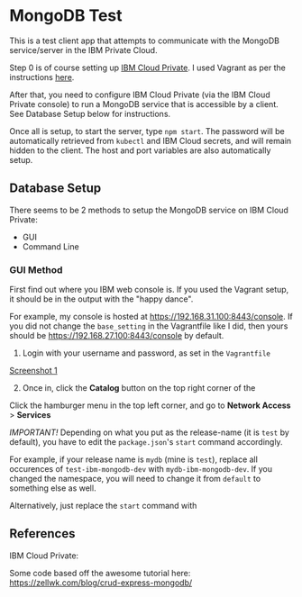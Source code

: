 # MongoDB Test

This is a test client app that attempts to communicate with the MongoDB service/server in the IBM Private Cloud.

Step 0 is of course setting up [IBM Cloud Private](https://www.ibm.com/support/knowledgecenter/en/SSBS6K_1.2.0/kc_welcome_containers.html). I used Vagrant as per the instructions [here](https://github.com/IBM/deploy-ibm-cloud-private/blob/master/docs/deploy-vagrant.md).

After that, you need to configure IBM Cloud Private (via the IBM Cloud Private console) to run a MongoDB service that is accessible by a client. See Database Setup below for instructions.

Once all is setup, to start the server, type `npm start`. The password will be automatically retrieved from `kubectl` and IBM Cloud secrets, and will remain hidden to the client. The host and port variables are also automatically setup.

## Database Setup

There seems to be 2 methods to setup the MongoDB service on IBM Cloud Private:
 - GUI
 - Command Line

### GUI Method
First find out where you IBM web console is. If you used the Vagrant setup, it should be in the output with the "happy dance".

For example, my console is hosted at https://192.168.31.100:8443/console. If you did not change the `base_setting` in the Vagrantfile like I did, then yours should be https://192.168.27.100:8443/console by default.

1. Login with your username and password, as set in the `Vagrantfile`

[Screenshot 1](screenshots/setup1.png)

2. Once in, click the **Catalog** button on the top right corner of the


Click the hamburger menu in the top left corner, and go to **Network Access** > **Services**

*IMPORTANT!*
Depending on what you put as the release-name (it is `test` by default), you have to edit the `package.json`'s `start` command accordingly.

For example, if your release name is `mydb` (mine is `test`), replace all occurences of `test-ibm-mongodb-dev` with `mydb-ibm-mongodb-dev`. If you changed the namespace, you will need to change it from `default` to something else as well.

Alternatively, just replace the `start` command with

## References

IBM Cloud Private:

Some code based off the awesome tutorial here: https://zellwk.com/blog/crud-express-mongodb/
